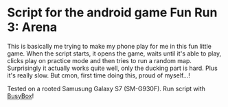 # Script for the android game Fun Run 3: Arena

This is basically me trying to make my phone play for me in this fun little game. When the script starts, it opens the game, waits until it's able to play, clicks play on practice mode and then tries to run a random map. Surprisingly it actually works quite well, only the ducking part is hard. Plus it's really slow. But cmon, first time doing this, proud of myself...!

Tested on a rooted Samusung Galaxy S7 (SM-G930F). Run script with [BusyBox](https://play.google.com/store/apps/details?id=com.jrummy.busybox.installer)!